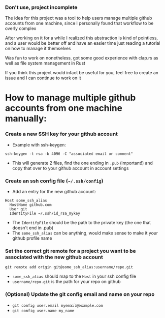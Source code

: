 ### Don't use, project incomplete

The idea for this project was a tool to help users manage multiple github accounts from one machine, since I personally found that workflow to be overly complex

After working on it for a while I realized this abstraction is kind of pointless, and a user would be better off and have an easier time just reading a tutorial on how to manage it themselves

Was fun to work on nonetheless, got some good experience with clap.rs as well as file system management in Rust

If you think this project would infact be useful for you, feel free to create an issue and I can continue to work on it

# How to manage multiple github accounts from one machine manually:

### Create a new SSH key for your github account
- Example with ssh-keygen:
```
ssh-keygen -t rsa -b 4096 -C "associated email or comment"
```
- This will generate 2 files, find the one ending in `.pub` (important!) and copy that over to your github account in account settings

### Create an ssh config file (`~/.ssh/config`)
- Add an entry for the new github account:
```
Host some_ssh_alias
  HostName github.com
  User git
  IdentityFile ~/.ssh/id_rsa_mykey
```
- The `IdentifyFile` should be the path to the private key (the one that doesn't end in .pub)
- The `some_ssh_alias` can be anything, would make sense to make it your github profile name

### Set the correct git remote for a project you want to be associated with the new github account
```
git remote add origin git@some_ssh_alias:username/repo.git
```
- `some_ssh_alias` should map to the `Host` in your ssh config file
- `username/repo.git` is the path for your repo on github

### (Optional) Update the git config email and name on your repo
- `git config user.email myemail@example.com`
- `git config user.name my_name`

